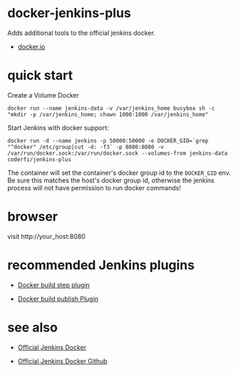 # docker-jenkins-plus

Adds additional tools to the official jenkins docker.

* [docker.io](https://docs.docker.com/installation/debian/)

# quick start

Create a Volume Docker

    docker run --name jenkins-data -v /var/jenkins_home busybox sh -c "mkdir -p /var/jenkins_home; chown 1000:1000 /var/jenkins_home"

Start Jenkins with docker support:

    docker run -d --name jenkins -p 50000:50000 -e DOCKER_GID=`grep "^docker" /etc/group|cut -d: -f3` -p 8080:8080 -v /var/run/docker.sock:/var/run/docker.sock --volumes-from jenkins-data coderfi/jenkins-plus

The container will set the container's docker group id to the `DOCKER_GID` env. Be sure this matches the host's docker group id, otherwise
the jenkins process will not have permission to run docker commands!

# browser

visit http://your_host:8080

# recommended Jenkins plugins

* [Docker build step plugin](https://wiki.jenkins-ci.org/display/JENKINS/Docker+build+step+plugin)

* [Docker build publish Plugin](https://wiki.jenkins-ci.org/display/JENKINS/Docker+build+publish+Plugin)

# see also

* [Official Jenkins Docker](https://registry.hub.docker.com/_/jenkins/)

* [Official Jenkins Docker Github](https://github.com/cloudbees/jenkins-ci.org-docker)
